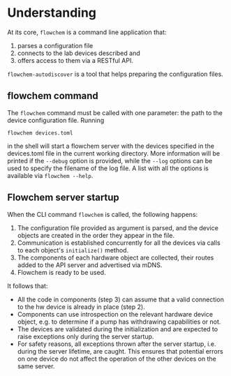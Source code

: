 # Understanding
At its core, `flowchem` is a command line application that:
1. parses a configuration file
2. connects to the lab devices described and
3. offers access to them via a RESTful API.

`flowchem-autodiscover` is a tool that helps preparing the configuration files.

## flowchem command
The `flowchem` command must be called with one parameter: the path to the device configuration file. Running
```shell
flowchem devices.toml
```
in the shell will start a flowchem server with the devices specified in the devices.toml file in the current working directory.
More information will be printed if the `--debug` option is provided, while the `--log` options can be used to specify
the filename of the log file.
A list with all the options is available via `flowchem --help`.

## Flowchem server startup
When the CLI command `flowchem` is called, the following happens:
1. The configuration file provided as argument is parsed, and the device objects are created in the order they appear in the file.
2. Communication is established concurrently for all the devices via calls to each object's `initialize()` method.
3. The components of each hardware object are collected, their routes added to the API server and advertised via mDNS.
4. Flowchem is ready to be used.

It follows that:
* All the code in components (step 3) can assume that a valid connection to the hw device is already in place (step 2).
* Components can use introspection on the relevant hardware device object, e.g. to determine if a pump has withdrawing
  capabilities or not.
* The devices are validated during the initialization and are expected to raise exceptions only during the server startup.
* For safety reasons, all exceptions thrown after the server startup, i.e. during the server lifetime, are caught.
  This ensures that potential errors on one device do not affect the operation of the other devices on the same server.

